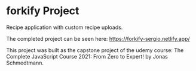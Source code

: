 # forkify Project

Recipe application with custom recipe uploads.

The completed project can be seen here: https://forkify-sergio.netlify.app/

This project was built as the capstone project of the udemy course: The Complete JavaScript Course 2021: From Zero to Expert! by Jonas Schmedtmann.
